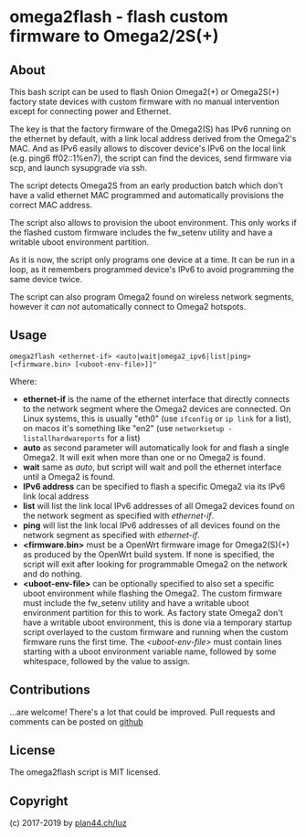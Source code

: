 # omega2flash - flash custom firmware to Omega2/2S(+)

## About

This bash script can be used to flash Onion Omega2(+) or Omega2S(+) factory state devices with custom firmware with no manual intervention except for connecting power and Ethernet.

The key is that the factory firmware of the Omega2(S) has IPv6 running on the ethernet by default, with a link local address derived from the Omega2's MAC. And as IPv6 easily allows to discover device's IPv6 on the local link (e.g. ping6 ff02::1%en7), the script can find the devices, send firmware via scp, and launch sysupgrade via ssh.

The script detects Omega2S from an early production batch which don't have a valid ethernet MAC programmed and automatically provisions the correct MAC address.

The script also allows to provision the uboot environment. This only works if the flashed custom firmware includes the fw_setenv utility and have a writable uboot environment partition.

As it is now, the script only programs one device at a time. It can be run in a loop, as it remembers programmed device's IPv6 to avoid programming the same device twice.

The script can also program Omega2 found on wireless network segments, however it *can not* automatically connect to Omega2 hotspots.

## Usage

    omega2flash <ethernet-if> <auto|wait|omega2_ipv6|list|ping> [<firmware.bin> [<uboot-env-file>]]"
    
Where:

- **ethernet-if** is the name of the ethernet interface that directly connects to the network segment where the Omega2 devices are connected. On Linux systems, this is usually "eth0" (use `ifconfig` or `ip link` for a list), on macos it's something like "en2" (use `networksetup -listallhardwareports` for a list)
- **auto** as second parameter will automatically look for and flash a single Omega2. It will exit when more than one or no Omega2 is found.
- **wait** same as *auto*, but script will wait and poll the ethernet interface until a Omega2 is found.
- **IPv6 address** can be specified to flash a specific Omega2 via its IPv6 link local address
- **list** will list the link local IPv6 addresses of all Omega2 devices found on the network segment as specified with *ethernet-if*.
- **ping** will list the link local IPv6 addresses of all devices found on the network segment as specified with *ethernet-if*.
- **\<firmware.bin\>** must be a OpenWrt firmware image for Omega2(S)(+) as produced by the OpenWrt build system. If none is specified, the script will exit after looking for programmable Omega2 on the network and do nothing.
- **\<uboot-env-file\>** can be optionally specified to also set a specific uboot environment while flashing the Omega2. The custom firmware must include the fw_setenv utility and have a writable uboot environment partition for this to work. As factory state Omega2 don't have a writable uboot environment, this is done via a temporary startup script overlayed to the custom firmware and running when the custom firmware runs the first time.
The *\<uboot-env-file\>* must contain lines starting with a uboot environment variable name, followed by some whitespace, followed by the value to assign.

## Contributions

...are welcome! There's a lot that could be improved. Pull requests and comments can be posted on [github](https://github.com/plan44/omega2flash.git)

## License

The omega2flash script is MIT licensed.

## Copyright

(c) 2017-2019 by [plan44.ch/luz](https://plan44.ch)
